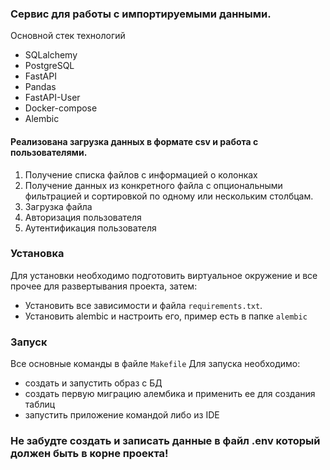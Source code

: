 ### Cервис для работы с импортируемыми данными.

Основной стек технологий
- SQLalchemy
- PostgreSQL
- FastAPI
- Pandas
- FastAPI-User
- Docker-compose
- Alembic

#### Реализована загрузка данных в формате csv и работа с пользователями. 

1. Получение списка файлов с информацией о колонках
2. Получение данных из конкретного файла с опциональными фильтрацией и сортировкой по одному
   или нескольким столбцам.
3. Загрузка файла
4. Авторизация пользователя
5. Аутентификация пользователя

### Установка
Для установки необходимо подготовить виртуальное окружение и все прочее для развертывания проекта, затем:
- Установить все зависимости и файла `requirements.txt`.
- Установить alembic и настроить его, пример есть в папке `alembic`

### Запуск
Все основные команды в файле `Makefile`
Для запуска необходимо:
- создать и запустить образ с БД 
- создать первую миграцию алембика и применить ее для создания таблиц
- запустить приложение командой либо из IDE

### Не забудте создать и записать данные в файл .env который должен быть в корне проекта! 



